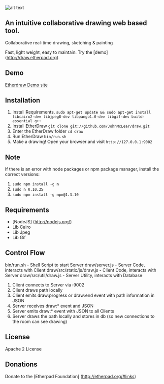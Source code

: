 ![alt text](https://f.cloud.github.com/assets/220864/730169/feb98294-e24b-11e2-903d-b3cbc68f3a48.gif "Action Video")

## An intuitive collaborative drawing web based tool.
Collaborative real-time drawing, sketching & painting

Fast, light weight, easy to maintain.  Try the [demo] (http://draw.etherpad.org).

Demo
----
[Etherdraw Demo site](http://http://69.204.137.215:9002)

Installation
------------
  1. Install Requirements. ``sudo apt-get update && sudo apt-get install libcairo2-dev libjpeg8-dev libpango1.0-dev libgif-dev build-essential g++``
  2. Install EtherDraw `` git clone git://github.com/JohnMcLear/draw.git ``
  3. Enter the EtherDraw folder `` cd draw ``
  4. Run EtherDraw `` bin/run.sh `` 
  5. Make a drawing!  Open your browser and visit `` http://127.0.0.1:9002 ``
  
Note
----
If there is an error with node packages or npm package manager, install the correct versions:
  1. `` sudo npm install -g n ``
  2. `` sudo n 0.10.25 ``
  3. `` sudo npm install -g npm@1.3.10 ``

Requirements
------------
 * [NodeJS] (http://nodejs.org/)
 * Lib Cairo
 * Lib Jpeg
 * Lib Gif

Control Flow
------------
bin/run.sh - Shell Script to start Server
draw/server.js - Server Code, interacts with Client
draw/src/static/js/draw.js - Client Code, interacts with Server
draw/src/util/draw.js - Server Utility, interacts with Database

  1. Client connects to Server via :9002
  2. Client draws path locally
  3. Client emits draw:progress or draw:end event with path information in JSON
  4. Server receives draw:* event and JSON
  5. Server emits draw:* event with JSON to all Clients
  6. Server draws the path locally and stores in db (so new connections to the room can see drawing)

License
-------
Apache 2 License

Donations
---------
Donate to the [Etherpad Foundation] (http://etherpad.org/#links)
